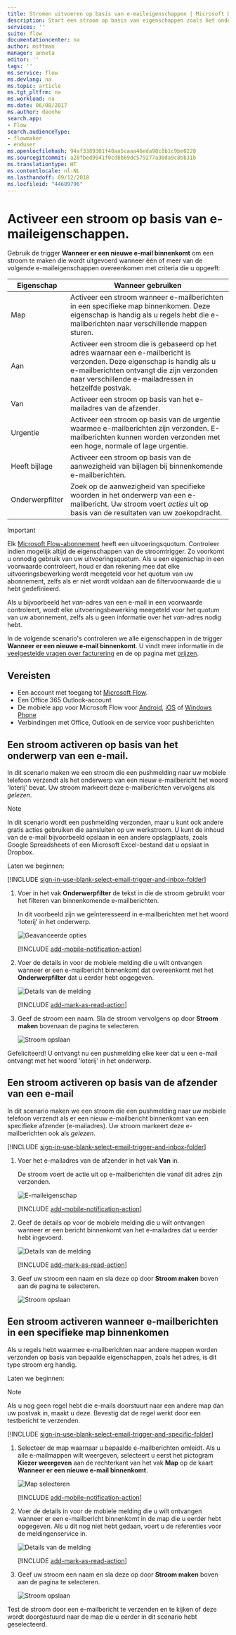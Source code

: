 ```yaml
---
title: Stromen uitvoeren op basis van e-maileigenschappen | Microsoft Docs
description: Start een stroom op basis van eigenschappen zoals het onderwerp, het adres van de afzender of het adres van de ontvanger van een e-mailbericht.
services: ''
suite: flow
documentationcenter: na
author: msftman
manager: anneta
editor: ''
tags: ''
ms.service: flow
ms.devlang: na
ms.topic: article
ms.tgt_pltfrm: na
ms.workload: na
ms.date: 06/08/2017
ms.author: deonhe
search.app:
- Flow
search.audienceType:
- flowmaker
- enduser
ms.openlocfilehash: 94af3389301f40aa5caaa46eda98c8b1c9be0228
ms.sourcegitcommit: a20fbed9941f0cd8b69dc579277a30da9c8bb31b
ms.translationtype: HT
ms.contentlocale: nl-NL
ms.lasthandoff: 09/12/2018
ms.locfileid: "44689796"
---
```

# <a name="trigger-a-flow-based-on-email-properties"></a>Activeer een stroom op basis van e-maileigenschappen.
Gebruik de trigger **Wanneer er een nieuwe e-mail binnenkomt** om een stroom te maken die wordt uitgevoerd wanneer één of meer van de volgende e-maileigenschappen overeenkomen met criteria die u opgeeft:

| Eigenschap | Wanneer gebruiken |
| --- | --- |
| Map |Activeer een stroom wanneer e-mailberichten in een specifieke map binnenkomen. Deze eigenschap is handig als u regels hebt die e-mailberichten naar verschillende mappen sturen. |
| Aan |Activeer een stroom die is gebaseerd op het adres waarnaar een e-mailbericht is verzonden. Deze eigenschap is handig als u e-mailberichten ontvangt die zijn verzonden naar verschillende e-mailadressen in hetzelfde postvak. |
| Van |Activeer een stroom op basis van het e-mailadres van de afzender. |
| Urgentie |Activeer een stroom op basis van de urgentie waarmee e-mailberichten zijn verzonden. E-mailberichten kunnen worden verzonden met een hoge, normale of lage urgentie. |
| Heeft bijlage |Activeer een stroom op basis van de aanwezigheid van bijlagen bij binnenkomende e-mailberichten. |
| Onderwerpfilter |Zoek op de aanwezigheid van specifieke woorden in het onderwerp van een e-mailbericht. Uw stroom voert *acties* uit op basis van de resultaten van uw zoekopdracht. |

> [!IMPORTANT]
> Elk [Microsoft Flow-abonnement](https://flow.microsoft.com/pricing/) heeft een uitvoeringsquotum. Controleer indien mogelijk altijd de eigenschappen van de stroomtrigger. Zo voorkomt u onnodig gebruik van uw uitvoeringsquotum. Als u een eigenschap in een voorwaarde controleert, houd er dan rekening mee dat elke uitvoeringsbewerking wordt meegeteld voor het quotum van uw abonnement, zelfs als er niet wordt voldaan aan de filtervoorwaarde die u hebt gedefinieerd. 

Als u bijvoorbeeld het *van*-adres van een e-mail in een voorwaarde controleert, wordt elke uitvoeringsbewerking meegeteld voor het quotum van uw abonnement, zelfs als u geen informatie over het *van*-adres nodig hebt.
> 
> 

In de volgende scenario's controleren we alle eigenschappen in de trigger **Wanneer er een nieuwe e-mail binnenkomt**. U vindt meer informatie in de [veelgestelde vragen over facturering](billing-questions.md#what-counts-as-a-run) en de op pagina met [prijzen](https://ms.flow.microsoft.com/pricing/).

## <a name="prerequisites"></a>Vereisten
* Een account met toegang tot [Microsoft Flow](https://flow.microsoft.com).
* Een Office 365 Outlook-account
* De mobiele app voor Microsoft Flow voor [Android](https://aka.ms/flowmobiledocsandroid), [iOS](https://aka.ms/flowmobiledocsios) of [Windows Phone](https://aka.ms/flowmobilewindows)
* Verbindingen met Office, Outlook en de service voor pushberichten

## <a name="trigger-a-flow-based-on-an-emails-subject"></a>Een stroom activeren op basis van het onderwerp van een e-mail.
In dit scenario maken we een stroom die een pushmelding naar uw mobiele telefoon verzendt als het onderwerp van een nieuw e-mailbericht het woord 'loterij' bevat. Uw stroom markeert deze e-mailberichten vervolgens als *gelezen*.

>[!NOTE]
>In dit scenario wordt een pushmelding verzonden, maar u kunt ook andere gratis acties gebruiken die aansluiten op uw werkstroom. U kunt de inhoud van de e-mail bijvoorbeeld opslaan in een andere opslagplaats, zoals Google Spreadsheets of een Microsoft Excel-bestand dat u opslaat in Dropbox.

Laten we beginnen:

[!INCLUDE [sign-in-use-blank-select-email-trigger-and-inbox-folder](includes/sign-in-use-blank-select-email-trigger-and-inbox-folder.md)]

1. Voer in het vak **Onderwerpfilter** de tekst in die de stroom gebruikt voor het filteren van binnenkomende e-mailberichten.
   
     In dit voorbeeld zijn we geïnteresseerd in e-mailberichten met het woord 'loterij' in het onderwerp.
   
    ![Geavanceerde opties](./media/email-triggers/email-triggers-subject-text.png)

    [!INCLUDE [add-mobile-notification-action](includes/add-mobile-notification-action.md)]

1. Voer de details in voor de mobiele melding die u wilt ontvangen wanneer er een e-mailbericht binnenkomt dat overeenkomt met het **Onderwerpfilter** dat u eerder hebt opgegeven.
   
    ![Details van de melding](./media/email-triggers/email-triggers-4.png)

    [!INCLUDE [add-mark-as-read-action](includes/add-mark-as-read-action.md)]

1. Geef de stroom een naam. Sla de stroom vervolgens op door **Stroom maken** bovenaan de pagina te selecteren.
   
    ![Stroom opslaan](./media/email-triggers/email-triggers-subject-notification.png)

Gefeliciteerd! U ontvangt nu een pushmelding elke keer dat u een e-mail ontvangt met het woord 'loterij' in het onderwerp.

## <a name="trigger-a-flow-based-on-an-emails-sender"></a>Een stroom activeren op basis van de afzender van een e-mail
In dit scenario maken we een stroom die een pushmelding naar uw mobiele telefoon verzendt als er een nieuw e-mailbericht binnenkomt van een specifieke afzender (e-mailadres). Uw stroom markeert deze e-mailberichten ook als *gelezen*.

[!INCLUDE [sign-in-use-blank-select-email-trigger-and-inbox-folder](includes/sign-in-use-blank-select-email-trigger-and-inbox-folder.md)]

1. Voer het e-mailadres van de afzender in het vak **Van** in. 
   
     De stroom voert de actie uit op e-mailberichten die vanaf dit adres zijn verzonden.
   
    ![E-maileigenschap](./media/email-triggers/email-triggers-from.png)

    [!INCLUDE [add-mobile-notification-action](includes/add-mobile-notification-action.md)]

1. Geef de details op voor de mobiele melding die u wilt ontvangen wanneer er een bericht binnenkomt van het e-mailadres dat u eerder hebt ingevoerd.
   
    ![Details van de melding](./media/email-triggers/email-triggers-sender-notification.png)

    [!INCLUDE [add-mark-as-read-action](includes/add-mark-as-read-action.md)]

1. Geef uw stroom een naam en sla deze op door **Stroom maken** boven aan de pagina te selecteren.
   
    ![Stroom opslaan](./media/email-triggers/email-triggers-sender-5.png)

## <a name="trigger-a-flow-when-emails-arrive-in-a-specific-folder"></a>Een stroom activeren wanneer e-mailberichten in een specifieke map binnenkomen
Als u regels hebt waarmee e-mailberichten naar andere mappen worden verzonden op basis van bepaalde eigenschappen, zoals het adres, is dit type stroom erg handig.

Laten we beginnen:

> [!NOTE]
> Als u nog geen regel hebt die e-mails doorstuurt naar een andere map dan uw postvak in, maakt u deze. Bevestig dat de regel werkt door een testbericht te verzenden.
> 
> 

[!INCLUDE [sign-in-use-blank-select-email-trigger-and-specific-folder](includes/sign-in-use-blank-select-email-trigger-and-specific-folder.md)]

1. Selecteer de map waarnaar u bepaalde e-mailberichten omleidt. Als u alle e-mailmappen wilt weergeven, selecteert u eerst het pictogram **Kiezer weergeven** aan de rechterkant van het vak **Map** op de kaart **Wanneer er een nieuwe e-mail binnenkomt**.
   
    ![Map selecteren](./media/email-triggers/email-triggers-2.png)

    [!INCLUDE [add-mobile-notification-action](includes/add-mobile-notification-action.md)]

1. Voer de details in voor de mobiele melding die u wilt ontvangen wanneer er een e-mailbericht binnenkomt in de map die u eerder hebt opgegeven. Als u dit nog niet hebt gedaan, voert u de referenties voor de meldingenservice in.
   
    ![Details van de melding](./media/email-triggers/email-triggers-folder-notification.png)

    [!INCLUDE [add-mark-as-read-action](includes/add-mark-as-read-action.md)]

1. Geef uw stroom een naam en sla deze op door **Stroom maken** boven aan de pagina te selecteren.
   
    ![Stroom opslaan](./media/email-triggers/email-triggers-7.png)

Test de stroom door een e-mailbericht te verzenden en te kijken of deze wordt doorgestuurd naar de map die u eerder in dit scenario hebt geselecteerd.

